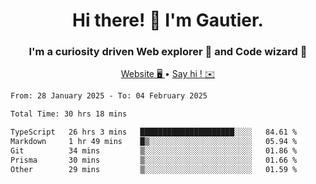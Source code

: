 <h1 align="center">Hi there! 👋 I'm Gautier.</h1>
<h3 align="center">I'm a curiosity driven Web explorer 🚀 and Code wizard 🧙</h3>

<p align="center">
  <a href="https://xisabla.github.io/">Website 🖥️ </a> •
  <a href="mailto:xisabla.dev@gmail.com">Say hi ! ✉️</a>
</p>

<!--START_SECTION:waka-->

```txt
From: 28 January 2025 - To: 04 February 2025

Total Time: 30 hrs 18 mins

TypeScript   26 hrs 3 mins   █████████████████████░░░░   84.61 %
Markdown     1 hr 49 mins    █▒░░░░░░░░░░░░░░░░░░░░░░░   05.94 %
Git          34 mins         ▒░░░░░░░░░░░░░░░░░░░░░░░░   01.86 %
Prisma       30 mins         ▒░░░░░░░░░░░░░░░░░░░░░░░░   01.66 %
Other        29 mins         ▒░░░░░░░░░░░░░░░░░░░░░░░░   01.59 %
```

<!--END_SECTION:waka-->
